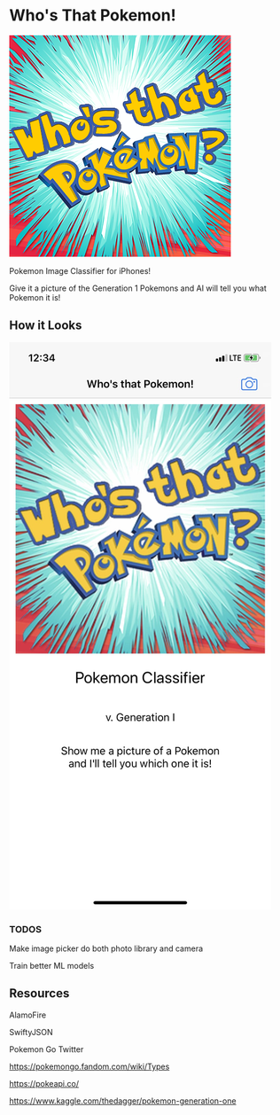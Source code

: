 # Who's That Pokemon!
![LOGO](PokemonClassifer/Assets.xcassets/Logo.imageset/5hQ59Dm4_400x400@3x.png)

Pokemon Image Classifier for iPhones!

Give it a picture of the Generation 1 Pokemons and AI will tell you what Pokemon it is!

## How it Looks
![In game screenshot](PokemonClassifer/AppScreenShot.png)

### TODOS
Make image picker do both photo library and camera

Train better ML models


## Resources
AlamoFire

SwiftyJSON

Pokemon Go Twitter

https://pokemongo.fandom.com/wiki/Types

https://pokeapi.co/

https://www.kaggle.com/thedagger/pokemon-generation-one
